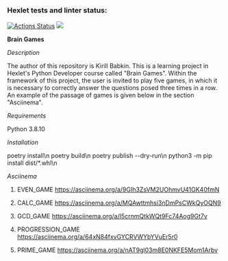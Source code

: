 ### Hexlet tests and linter status:
[![Actions Status](https://github.com/babkinkirill/python-project-lvl1/workflows/hexlet-check/badge.svg)](https://github.com/babkinkirill/python-project-lvl1/actions)
<a href="https://codeclimate.com/github/babkinkirill/python-project-lvl1/maintainability"><img src="https://api.codeclimate.com/v1/badges/a390d62517c64e249cd2/maintainability" /></a>

**Brain Games**

*Description*

The author of this repository is Kirill Babkin. This is a learning project in Hexlet's Python Developer course called "Brain Games". Within the framework of this project, the user is invited to play five games, in which it is necessary to correctly answer the questions posed three times in a row. An example of the passage of games is given below in the section "Asciinema".

*Requirements*

Python 3.8.10

*Installation*

poetry install\n
poetry build\n
poetry publish --dry-run\n
python3 -m pip install dist/*.whl\n

*Asciinema*

1. EVEN_GAME
https://asciinema.org/a/9GIh3ZsVM2UOhmvU41GK40fmN

2. CALC_GAME
https://asciinema.org/a/MQAwttmhsi3nDmPsCWkQyOQN9

3. GCD_GAME
https://asciinema.org/a/I5crnmQtkWQt9Fc74Aog9Gt7v

4. PROGRESSION_GAME
https://asciinema.org/a/64xN84fxvGYCRVWYbYVuEr5r0

5. PRIME_GAME
https://asciinema.org/a/nAT9gl03m8E0NKFE5Mom1Arbv